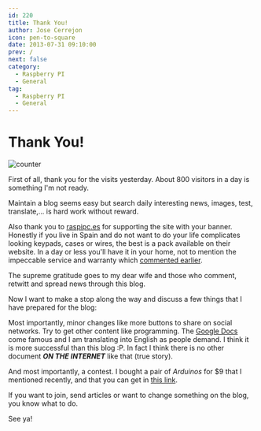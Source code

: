 ```yaml
---
id: 220
title: Thank You!
author: Jose Cerrejon
icon: pen-to-square
date: 2013-07-31 09:10:00
prev: /
next: false
category:
  - Raspberry PI
  - General
tag:
  - Raspberry PI
  - General
---
```


# Thank You!

![counter](/images/2013/07/visitors.jpg)

First of all, thank you for the visits yesterday. About 800 visitors in a day is something I'm not ready.

Maintain a blog seems easy but search daily interesting news, images, test, translate,... is hard work without reward.

Also thank you to [raspipc.es](http://raspipc.es/) for supporting the site with your banner. Honestly if you live in Spain and do not want to do your life complicates looking keypads, cases or wires, the best is a pack available on their website. In a day or less you'll have it in your home, not to mention the impeccable service and warranty which [commented earlier](/post.php?id=172).

The supreme gratitude goes to my dear wife and those who comment, retwitt and spread news through this blog.

Now I want to make a stop along the way and discuss a few things that I have prepared for the blog:

Most importantly, minor changes like more buttons to share on social networks. Try to get other content like programming. The [Google Docs](http://goo.gl/Iwhbq) come famous and I am translating into English as people demand. I think it is more successful than this blog :P. In fact I think there is no other document ***ON THE INTERNET*** like that (true story).

And most importantly, a contest. I bought a pair of *Arduinos* for $9 that I mentioned recently, and that you can get in [this link](http://igg.me/at/9duino/x/4152104).

If you want to join, send articles or want to change something on the blog, you know what to do.

See ya!